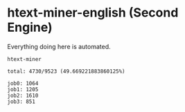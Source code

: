 # htext-miner-english (Second Engine)

Everything doing here is automated.

```
htext-miner

total: 4730/9523 (49.669221883860125%)

job0: 1064
job1: 1205
job2: 1610
job3: 851
```